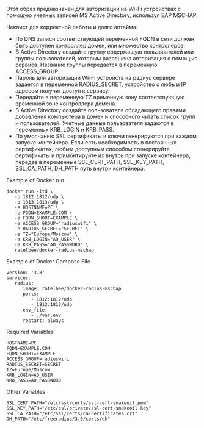 Этот образ предназначен для авторизации на Wi-Fi устройствах с помощую учетных записей MS Active Directory, используя EAP MSCHAP.
 
Чеклист для корректной работы и долго аптайма:

- По DNS записи соответствующей переменной FQDN в сети должен быть доступен контроллер домен, или множество контролеров.
- В Active Directory создайте группу содержащую пользователей или группы пользователей, которым разрешена авторизация с помощью сервиса. Название группы передается в переменную ACCESS_GROUP.
- Пароль для авторизации Wi-Fi устройств на радиус сервере задается в переменной RADIUS_SECRET, устройство с любым IP адресом получит доступ к сервису.
- Передайте в переменную TZ временную зону соответсвующую временной зоне контроллера домена.
- В Active Directory создайте пользователя обладающего правами добавления компьютера в домен и способного читать список групп и пользователей. Учетные данные пользователя задаются в переменных KRB_LOGIN и KRB_PASS.
- По умолчанию SSL сертификаты и ключи генерируются при каждом запуске контейнера. Если есть необходимость в постоянных сертификатах, любым доступным способом сгенерируйте сертификаты и примонтируйте их внутрь при запуске контейнера, передав в переменные SSL_CERT_PATH, SSL_KEY_PATH, SSL_CA_PATH, DH_PATH путь внутри контейнера.

Example of Docker run

```
docker run -itd \
   -p 1812:1812/udp \
   -p 1813:1813/udp \
   -e HOSTNAME=PC \
   -e FQDN=EXAMPLE.COM \
   -e FQDN_SHORT=EXAMPLE \
   -e ACCESS_GROUP="radiuswifi" \
   -e RADIUS_SECRET="SECRET" \
   -e TZ="Europe/Moscow" \
   -e KRB_LOGIN="AD_USER" \
   -e KRB_PASS="AD_PASSWORD" \
   ratelbee/docker-radius-mschap
```

Example of Docker Compose File

```
version: '3.8'
services:
   radius:
      image: ratelbee/docker-radius-mschap
      ports:
         - 1812:1812/udp
         - 1813:1813/udp
      env_file:
         - ./var.env
      restart: always
```
Required Variables

```
HOSTNAME=PC
FQDN=EXAMPLE.COM
FQDN_SHORT=EXAMPLE
ACCESS_GROUP=radiuswifi
RADIUS_SECRET=SECRET
TZ=Europe/Moscow
KRB_LOGIN=AD_USER
KRB_PASS=AD_PASSWORD
```
Other Variables

```
SSL_CERT_PATH="/etc/ssl/certs/ssl-cert-snakeoil.pem"
SSL_KEY_PATH="/etc/ssl/private/ssl-cert-snakeoil.key"
SSL_CA_PATH="/etc/ssl/certs/ca-certificates.crt"
DH_PATH="/etc/freeradius/3.0/certs/dh"
```

